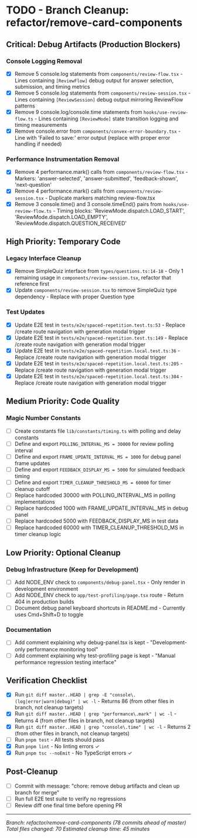 # TODO - Branch Cleanup: refactor/remove-card-components

## Critical: Debug Artifacts (Production Blockers)

### Console Logging Removal
- [x] Remove 5 console.log statements from `components/review-flow.tsx` - Lines containing `[ReviewFlow]` debug output for answer selection, submission, and timing metrics
- [x] Remove 5 console.log statements from `components/review-session.tsx` - Lines containing `[ReviewSession]` debug output mirroring ReviewFlow patterns
- [x] Remove 9 console.log/console.time statements from `hooks/use-review-flow.ts` - Lines containing `[ReviewMode]` state transition logging and timing measurements
- [x] Remove console.error from `components/convex-error-boundary.tsx` - Line with 'Failed to save:' error output (replace with proper error handling if needed)

### Performance Instrumentation Removal
- [x] Remove 4 performance.mark() calls from `components/review-flow.tsx` - Markers: 'answer-selected', 'answer-submitted', 'feedback-shown', 'next-question'
- [x] Remove 4 performance.mark() calls from `components/review-session.tsx` - Duplicate markers matching review-flow.tsx
- [x] Remove 3 console.time() and 3 console.timeEnd() pairs from `hooks/use-review-flow.ts` - Timing blocks: 'ReviewMode.dispatch.LOAD_START', 'ReviewMode.dispatch.LOAD_EMPTY', 'ReviewMode.dispatch.QUESTION_RECEIVED'

## High Priority: Temporary Code

### Legacy Interface Cleanup
- [x] Remove SimpleQuiz interface from `types/questions.ts:14-18` - Only 1 remaining usage in `components/review-session.tsx`, refactor that reference first
- [x] Update `components/review-session.tsx` to remove SimpleQuiz type dependency - Replace with proper Question type

### Test Updates
- [x] Update E2E test in `tests/e2e/spaced-repetition.test.ts:53` - Replace /create route navigation with generation modal trigger
- [x] Update E2E test in `tests/e2e/spaced-repetition.test.ts:149` - Replace /create route navigation with generation modal trigger
- [x] Update E2E test in `tests/e2e/spaced-repetition.local.test.ts:36` - Replace /create route navigation with generation modal trigger
- [x] Update E2E test in `tests/e2e/spaced-repetition.local.test.ts:205` - Replace /create route navigation with generation modal trigger
- [x] Update E2E test in `tests/e2e/spaced-repetition.local.test.ts:304` - Replace /create route navigation with generation modal trigger

## Medium Priority: Code Quality

### Magic Number Constants
- [ ] Create constants file `lib/constants/timing.ts` with polling and delay constants
- [ ] Define and export `POLLING_INTERVAL_MS = 30000` for review polling interval
- [ ] Define and export `FRAME_UPDATE_INTERVAL_MS = 1000` for debug panel frame updates
- [ ] Define and export `FEEDBACK_DISPLAY_MS = 5000` for simulated feedback timing
- [ ] Define and export `TIMER_CLEANUP_THRESHOLD_MS = 60000` for timer cleanup cutoff
- [ ] Replace hardcoded 30000 with POLLING_INTERVAL_MS in polling implementations
- [ ] Replace hardcoded 1000 with FRAME_UPDATE_INTERVAL_MS in debug panel
- [ ] Replace hardcoded 5000 with FEEDBACK_DISPLAY_MS in test data
- [ ] Replace hardcoded 60000 with TIMER_CLEANUP_THRESHOLD_MS in timer cleanup logic

## Low Priority: Optional Cleanup

### Debug Infrastructure (Keep for Development)
- [ ] Add NODE_ENV check to `components/debug-panel.tsx` - Only render in development environment
- [ ] Add NODE_ENV check to `app/test-profiling/page.tsx` route - Return 404 in production builds
- [ ] Document debug panel keyboard shortcuts in README.md - Currently uses Cmd+Shift+D to toggle

### Documentation
- [ ] Add comment explaining why debug-panel.tsx is kept - "Development-only performance monitoring tool"
- [ ] Add comment explaining why test-profiling page is kept - "Manual performance regression testing interface"

## Verification Checklist
- [x] Run `git diff master..HEAD | grep -E "console\.(log|error|warn|debug)" | wc -l` - Returns 86 (from other files in branch, not cleanup targets)
- [x] Run `git diff master..HEAD | grep "performance\.mark" | wc -l` - Returns 4 (from other files in branch, not cleanup targets)
- [x] Run `git diff master..HEAD | grep "console\.time" | wc -l` - Returns 2 (from other files in branch, not cleanup targets)
- [ ] Run `pnpm test` - All tests should pass
- [x] Run `pnpm lint` - No linting errors ✓
- [x] Run `pnpm tsc --noEmit` - No TypeScript errors ✓

## Post-Cleanup
- [ ] Commit with message: "chore: remove debug artifacts and clean up branch for merge"
- [ ] Run full E2E test suite to verify no regressions
- [ ] Review diff one final time before opening PR

---
*Branch: refactor/remove-card-components (78 commits ahead of master)*
*Total files changed: 70*
*Estimated cleanup time: 45 minutes*